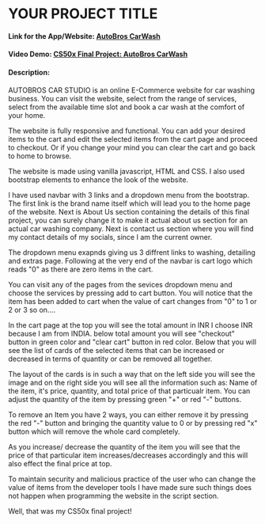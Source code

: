 # YOUR PROJECT TITLE
#### Link for the App/Website: [AutoBros CarWash](https://carwash-project-alpha.vercel.app/)
#### Video Demo: [CS50x Final Project: AutoBros CarWash](https://youtu.be/IAB5SJqBHOA)
#### Description:

AUTOBROS CAR STUDIO is an online E-Commerce website for car washing business. You can visit the website, select from the range of services, select from the available time slot and book a car wash at the comfort of your home.

The website is fully responsive and functional. You can add your desired items to the cart and edit the selected items from the cart page and proceed to checkout. Or if you change your mind you can clear the cart and go back to home to browse.

The website is made using vanilla javascript, HTML and CSS. I also used bootstrap elements to enhance the look of the website.

I have used navbar with 3 links and a dropdown menu from the bootstrap. The first link is the brand name itself which will
lead you to the home page of the website. Next is About Us section containing the details of this final project, you can surely
change it to make it actual about us section for an actual car washing company. Next is contact us section where you will find my contact details of my socials, since I am the current owner.

The dropdown menu exapnds giving us 3 diffrent links to washing, detailing and extras page. Following at the very end of the navbar is cart logo which reads "0" as there are zero items in the cart.

You can visit any of the pages from the sevices dropdown menu and choose the services by pressing add to cart button. You will notice that the item has been added to cart when the value of cart changes from "0" to 1 or 2 or 3 so on....

In the cart page at the top you will see the total amount in INR I choose INR because I am from INDIA. below total amount you will see "checkout" button in green color and "clear cart" button in red color. Below that you will see the list of cards of the selected items that can be increased or decreased in terms of quantity or can be removed all together.

The layout of the cards is in such a way that on the left side you will see the image and on the right side you will see all the information such as: Name of the item, it's price, quantity, and total price of that particualr item. You can adjust the quantity of the item by pressing green "+" or red "-" buttons.

To remove an Item you have 2 ways, you can either remove it by pressing the red "-" button and bringing the quantity value to 0 or by pressing red "x" button which will remove the whole card completely.

As you increase/ decrease the quantity of the item you will see that the price of that particular item increases/decreases accordingly and this will also effect the final price at top.

To maintain security and malicious practice of the user who can change the value of items from the developer tools I have made sure such things does not happen when programming the website in the script section.

Well, that was my CS50x final project!
